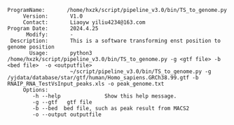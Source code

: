     ProgramName:       /home/hxzk/script/pipeline_v3.0/bin/TS_to_genome.py
         Version:       V1.0
         Contact:       Liaoyw yiliu4234@163.com
    Program Date:       2024.4.25
          Modify:       -
     Description:       This is a software transforming enst position to genome position
           Usage:       python3 /home/hxzk/script/pipeline_v3.0/bin/TS_to_genome.py -g <gtf file> -b <bed file>  -o <outputfile>
                        ~/script/pipeline_v3.0/bin/TS_to_genome.py -g /yjdata/database/star/gtf/human/Homo_sapiens.GRCh38.99.gtf -b RNAIP_RNA_TestVsInput_peaks.xls -o peak_genome.txt
         Options:
            -h --help              Show this help message.
            -g --gtf   gtf file
            -b --bed  bed file, such as peak result from MACS2
            -o --output outputfile
